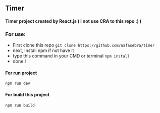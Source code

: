 ## Timer
#### Timer project created by React.js ( I not use CRA to this repo :) )

### For use:
- First clone this repo
`git clone https://github.com/nafasebra/timer`
- next, Install npm if not have it
- type this command in your CMD or terminal
`npm install`
- done !

#### For run project
`npm run dev`

#### For build this project
`npm run build`